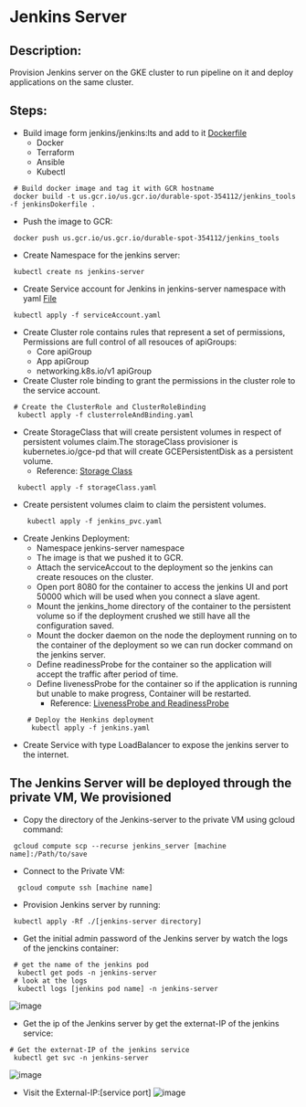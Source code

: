 # Jenkins Server

## Description:
 Provision Jenkins server on the GKE cluster to run pipeline on it and deploy applications on the same cluster.

## Steps:

- Build image form jenkins/jenkins:lts and add to it [Dockerfile](https://github.com/Magdi888/Jenkins-in-GKE-Cluster/blob/master/jenkins_server/jenkinsDokerfile)
  - Docker
  - Terraform
  - Ansible
  - Kubectl
 ```
  # Build docker image and tag it with GCR hostname
  docker build -t us.gcr.io/us.gcr.io/durable-spot-354112/jenkins_tools -f jenkinsDokerfile .
 ```
- Push the image to GCR:
 ```
  docker push us.gcr.io/us.gcr.io/durable-spot-354112/jenkins_tools
 ```
- Create Namespace for the jenkins server:
 ```
  kubectl create ns jenkins-server
 ```
 - Create Service account for Jenkins in jenkins-server namespace with yaml [File](https://github.com/Magdi888/Jenkins-in-GKE-Cluster/blob/master/jenkins_server/serviceAccount.yaml)
  ```
   kubectl apply -f serviceAccount.yaml
  ```
 - Create Cluster role contains rules that represent a set of permissions, Permissions are full control of all resouces of apiGroups:
   - Core apiGroup
   - App apiGroup
   - networking.k8s.io/v1 apiGroup
 - Create Cluster role binding to grant the permissions in the cluster role to the service account.
  ```
   # Create the ClusterRole and ClusterRoleBinding
    kubectl apply -f clusterroleAndBinding.yaml
  ```
 - Create StorageClass that will create persistent volumes in respect of persistent volumes claim.The storageClass provisioner is kubernetes.io/gce-pd
   that will create GCEPersistentDisk as a persistent volume.
   * Reference: [Storage Class](https://kubernetes.io/docs/concepts/storage/storage-classes/#gce-pd)
  ```
    kubectl apply -f storageClass.yaml
  ```
 - Create persistent volumes claim to claim the persistent volumes.
   ```
    kubectl apply -f jenkins_pvc.yaml
   ```
 - Create Jenkins Deployment:
   - Namespace jenkins-server namespace
   - The image is that we pushed it to GCR.
   - Attach the serviceAccout to the deployment so the jenkins can create resouces on the cluster.
   - Open port 8080 for the container to access the jenkins UI and port 50000 which will be used when you connect a slave agent.
   - Mount the jenkins_home directory of the container to the persistent volume so if the deployment crushed we still have all the configuration saved.
   - Mount the docker daemon on the node the deployment running on to the container of the deployment so we can run docker command on the jenkins server.
   - Define readinessProbe for the container so the application will accept the traffic after period of time.
   - Define livenessProbe for the container so if the application is running but unable to make progress, Container will be restarted.
     *  Reference: [LivenessProbe and ReadinessProbe](https://kubernetes.io/docs/tasks/configure-pod-container/configure-liveness-readiness-startup-probes)
   ```
    # Deploy the Henkins deployment
     kubectl apply -f jenkins.yaml
   ```
 - Create Service with type LoadBalancer to expose the jenkins server to the internet.
 
## The Jenkins Server will be deployed through the private VM, We provisioned []()

- Copy the directory of the Jenkins-server to the private VM using gcloud command:
 ```
  gcloud compute scp --recurse jenkins_server [machine name]:/Path/to/save
 ```
- Connect to the Private VM:
 ```
   gcloud compute ssh [machine name]
 ```
- Provision Jenkins server by running:
 ```
  kubectl apply -Rf ./[jenkins-server directory]
 ```
- Get the initial admin password of the Jenkins server by watch the logs of the jenckins container:
 ```
  # get the name of the jenkins pod
   kubectl get pods -n jenkins-server
  # look at the logs 
   kubectl logs [jenkins pod name] -n jenkins-server
 ```
![image](https://user-images.githubusercontent.com/91858017/182203496-cca042dc-aec8-4ebe-8f15-93e09a5acca7.png)
- Get the ip of the Jenkins server by get the externat-IP of the jenkins service:
 ```
 # Get the externat-IP of the jenkins service
  kubectl get svc -n jenkins-server
 ```
 ![image](https://user-images.githubusercontent.com/91858017/182205456-e94da5ff-c9a3-4ec0-9533-d886a1019c02.png)
- Visit the External-IP:[service port]
![image](https://user-images.githubusercontent.com/91858017/182205987-ce521912-6ee8-430d-90c8-b3ccc5562701.png)

 
